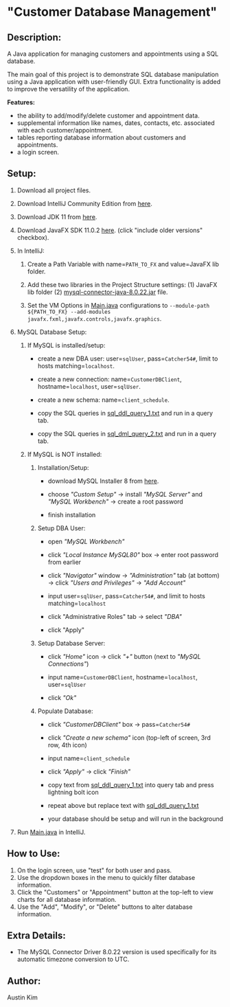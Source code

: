 # "Customer Database Management"

## Description: 
A Java application for managing customers and appointments using a SQL database.

The main goal of this project is to demonstrate SQL database manipulation using a Java application with user-friendly GUI. Extra functionality is added to improve the versatility of the application. 

**Features:**
* the ability to add/modify/delete customer and appointment data. 
* supplemental information like names, dates, contacts, etc. associated with each customer/appointment. 
* tables reporting database information about customers and appointments. 
* a login screen. 

## Setup: 
1. Download all project files. 

3. Download IntelliJ Community Edition from [here](https://www.jetbrains.com/idea/download).

5. Download JDK 11 from [here](https://www.oracle.com/java/technologies/javase/jdk11-archive-downloads.html). 

7. Download JavaFX SDK 11.0.2 [here](https://gluonhq.com/products/javafx). (click "include older versions" checkbox). 

6. In IntelliJ:
	1. Create a Path Variable with name=`PATH_TO_FX` and value=JavaFX lib folder. 

	3. Add these two libraries in the Project Structure settings: (1) JavaFX lib folder (2) [mysql-connector-java-8.0.22.jar](/lib/mysql-connector-java-8.0.22.jar) file. 

	5. Set the VM Options in [Main.java](/src/mainApplication/Main.java) configurations to `--module-path ${PATH_TO_FX} --add-modules javafx.fxml,javafx.controls,javafx.graphics`. 

7. MySQL Database Setup:
	1. If MySQL is installed/setup:

		* create a new DBA user: user=`sqlUser`, pass=`Catcher54#`, limit to hosts matching=`localhost`.

		* create a new connection: name=`CustomerDBClient`, hostname=`localhost`, user=`sqlUser`.

		* create a new schema: name=`client_schedule`.

		* copy the SQL queries in [sql_ddl_query_1.txt](/lib/sql_ddl_query_1.txt) and run in a query tab. 

		* copy the SQL queries in [sql_dml_query_2.txt](/lib/sql_dml_query_2.txt) and run in a query tab. 

	2. If MySQL is NOT installed: 
		1. Installation/Setup: 
			* download MySQL Installer 8 from [here](dev.mysql.com/downloads/windows/installer/8.0.html).

			* choose *"Custom Setup"* -> install *"MySQL Server"* and *"MySQL Workbench"* -> create a root password

			* finish installation

		2. Setup DBA User: 
			* open *"MySQL Workbench"*

			* click *"Local Instance MySQL80"* box -> enter root password from earlier

			* click *"Navigator"* window -> *"Administration"* tab (at bottom) -> click *"Users and Privileges"* -> *"Add Account"*

			* input user=`sqlUser`, pass=`Catcher54#`, and limit to hosts matching=`localhost`

			* click "Administrative Roles" tab -> select *"DBA"*

			* click "Apply"

		3. Setup Database Server: 
			* click *"Home"* icon -> click *"+"* button (next to *"MySQL Connections"*)

			* input name=`CustomerDBClient`, hostname=`localhost`, user=`sqlUser`

			* click *"Ok"*

		4. Populate Database: 
			* click *"CustomerDBClient"* box -> pass=`Catcher54#`

			* click *"Create a new schema"* icon (top-left of screen, 3rd row, 4th icon)

			* input name=`client_schedule`

			* click *"Apply"* -> click *"Finish"*

			* copy text from [sql_ddl_query_1.txt](/lib/sql_ddl_query_1.txt) into query tab and press lightning bolt icon

			* repeat above but replace text with [sql_ddl_query_1.txt](/lib/sql_dml_query_2.txt)

			* your database should be setup and will run in the background

7. Run [Main.java](/src/mainApplication/Main.java) in IntelliJ. 

## How to Use:
1. On the login screen, use "test" for both user and pass.
2. Use the dropdown boxes in the menu to quickly filter database information. 
3. Click the "Customers" or "Appointment" button at the top-left to view charts for all database information. 
4. Use the "Add", "Modify", or "Delete" buttons to alter database information.

## Extra Details:
* The MySQL Connector Driver 8.0.22 version is used specifically for its automatic timezone conversion to UTC. 

## Author:
Austin Kim
